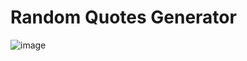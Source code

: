 # Random Quotes Generator 

![image](https://user-images.githubusercontent.com/75002949/135861735-f9c5af2e-aa26-4475-a696-40b7d960e3ff.png)
